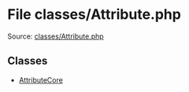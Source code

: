 File classes/Attribute.php
=========

Source: [classes/Attribute.php](https://github.com/PrestaShop/PrestaShop/blob/1.6.0.4/classes/Attribute.php)


Classes
-------

* [AttributeCore](class.AttributeCore.md)

